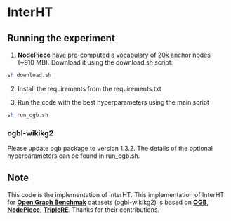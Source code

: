 # InterHT

## Running the experiment
1. [**NodePiece**](https://github.com/migalkin/NodePiece) have pre-computed a vocabulary of 20k anchor nodes (~910 MB). Download it using the download.sh script:
```bash
sh download.sh
```
2. Install the requirements from the requirements.txt
 
3. Run the code with the best hyperparameters using the main script
```bash
sh run_ogb.sh
```

### ogbl-wikikg2
Please update ogb package to version 1.3.2. 
The details of the optional hyperparameters can be found in run_ogb.sh.

## Note
This code is the implementation of InterHT. This implementation of InterHT for [**Open Graph Benchmak**](https://arxiv.org/abs/2005.00687) datasets (ogbl-wikikg2) is based on [**OGB**](https://github.com/snap-stanford/ogb), [**NodePiece**](https://github.com/migalkin/NodePiece), [**TripleRE**](https://github.com/LongYu-360/TripleRE-Add-NodePiece). Thanks for their contributions.
 
